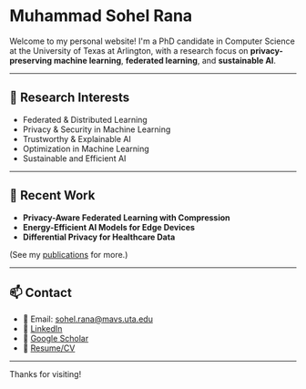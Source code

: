 # Muhammad Sohel Rana

Welcome to my personal website! I'm a PhD candidate in Computer Science at the University of Texas at Arlington, with a research focus on **privacy-preserving machine learning**, **federated learning**, and **sustainable AI**.

---

## 🔬 Research Interests

- Federated & Distributed Learning  
- Privacy & Security in Machine Learning  
- Trustworthy & Explainable AI  
- Optimization in Machine Learning  
- Sustainable and Efficient AI  

---

## 📄 Recent Work

- **Privacy-Aware Federated Learning with Compression**
- **Energy-Efficient AI Models for Edge Devices**
- **Differential Privacy for Healthcare Data**

(See my [publications](https://scholar.google.com) for more.)

---

## 📫 Contact

- 📧 Email: [sohel.rana@mavs.uta.edu](mailto:sohel.rana@mavs.uta.edu)  
- 💼 [LinkedIn]([https://www.linkedin.com/in/your-link/](https://www.linkedin.com/in/muhammad-sohel-rana-302a321b7/))  
- 🧠 [Google Scholar](https://scholar.google.com/citations?user=yourID)  
- 📁 [Resume/CV](./cv.pdf)  

---

Thanks for visiting!

